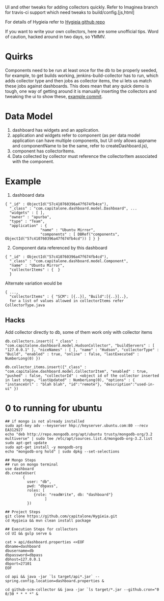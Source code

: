 UI and other tweaks for adding collectors quickly. Refer to Imaginea branch for travis-ci support which need tweaks to build/config.[js,html]

For details of Hygieia refer to [Hygieia github repo](https://github.com/capitalone/Hygieia/)


If you want to write your own collectors, here are some unofficial tips. Word of caution, hacked around in two days, so YMMV.

Quirks
======================
Components need to be run at least once for the db to be properly seeded, for example, to get builds working, jenkins-build-collector has to run, which adds collector type and then jobs as collector items, the ui lets us match these jobs against dashboards. This does mean that any quick demo is tough, one way of getting around it is manually inserting the collectors and tweaking the ui to show these, [example commit](https://github.com/sans-sense/Hygieia/commit/8299b7fc05be45df5091a621507eb7704449d90c). 

 
Data Model
======
1. dashboard has widgets and an application.   
1. application and widgets refer to component (as per data model application can have multiple components, but UI only allows appname and componentName to be the same, refer to createDashboard.js), 
1. component has collectorItems.  
1. Data collected by collector must reference the collectorItem associated with the component.


Example
=======
1. dashboard data 
```
{ "_id" : ObjectId("57c410760396a47f674fb4ce"), 
  "_class" : "com.capitalone.dashboard.model.Dashboard", ...
  "widgets" : [ ], 
  "owner" : "apurba", 
  "type" : "Team", 
  "application" : { 
                "name" : "Ubuntu Mirror", 
                "components" : [ DBRef("components", ObjectId("57c410760396a47f674fb4cd")) ] } }
```
2. Component data referenced by this dashboard
```
{ "_id" : ObjectId("57c410760396a47f674fb4cd"), 
  "_class" : "com.capitalone.dashboard.model.Component", 
  "name" : "Ubuntu Mirror", 
  "collectorItems" : {  } 
  }
```
Alternate variation would be
```
{ ..., 
  "collectorItems" : { "SCM": [{..}], "Build":[{..}]..}, 
  for a list of values allowed in collectorItems refer CollectorType.java
```

Hacks
----
Add collector directly to db, some of them work only with collector items  
```
db.collectors.insert({ "_class" : "com.capitalone.dashboard.model.HudsonCollector", "buildServers" : [ "127.0.0.1" ], "niceNames" : [ ], "name" : "Hudson", "collectorType" : "Build", "enabled" : true, "online" : false, "lastExecuted" : NumberLong(0) })

db.collector_items.insert({"_class" : "com.capitalone.dashboard.model.CollectorItem", "enabled" : true, "pushed" : false, "collectorId" : <object id of the collector inserted in last step>, "lastUpdated" : NumberLong(0), "options" : { "instanceUrl" : "blah blah", "id":"remote"}, "description":"used-in-ui" })
```
0 to running for ubuntu
==================
```
## if mongo is not already installed
sudo apt-key adv --keyserver hkp://keyserver.ubuntu.com:80 --recv EA312927
echo "deb http://repo.mongodb.org/apt/ubuntu trusty/mongodb-org/3.2 multiverse" | sudo tee /etc/apt/sources.list.d/mongodb-org-3.2.list
sudo apt-get update
sudo apt-get install -y mongodb-org
echo "mongodb-org hold" | sudo dpkg --set-selections

## Mongo Steps
## run on mongo terminal
use dashboard
db.createUser(
        {
          user: "db",
          pwd: "dbpass",
          roles: [
             {role: "readWrite", db: "dashboard"}
                  ]
          })
      
## Project Steps
git clone https://github.com/capitalone/Hygieia.git
cd Hygieia && mvn clean install package

## Execution Steps for collectors
cd UI && gulp serve &

cat > api/dashboard.properties <<EOF
dbname=dashboard
dbusername=db
dbpassword=dbpass
dbhost=127.0.0.1
dbport=27101
EOF

cd api && java -jar `ls target/api*.jar` --spring.config.location=dashboard.properties &

cd github-scm-collector && java -jar `ls target/*.jar --github.cron="0 0/30 * * * *" &

```
